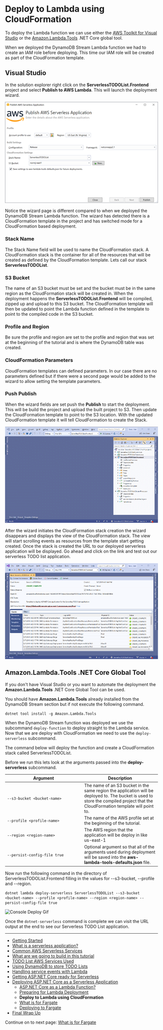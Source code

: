 # Deploy to Lambda using CloudFormation

To deploy the Lambda function we can use either the [AWS Toolkit for Visual Studio](https://marketplace.visualstudio.com/items?itemName=AmazonWebServices.AWSToolkitforVisualStudio2017) or the 
[Amazon.Lambda.Tools](https://github.com/aws/aws-extensions-for-dotnet-cli#aws-lambda-amazonlambdatools) .NET Core global tool.

When we deployed the DynamoDB Stream Lambda function we had to create an IAM role before deploying. This time our IAM role will be created as part of the CloudFormation template.

## Visual Studio

In the solution explorer right click on the **ServerlessTODOList.Frontend** project and select 
**Publish to AWS Lambda**. This will launch the deployment wizard.

![Lambda Wizard Page 1](./images/lambda-wizard-page1.png)

Notice the wizard page is different compared to when we deployed the DynamoDB Stream Lambda function. The wizard has detected there is a CloudFormation template in the project
and has switched mode for a CloudFormation based deployment.

### Stack Name
The Stack Name field will be used to name the CloudFormation stack. A CloudFormation stack is the container for all of the resources that will be created as defined by
the CloudFormation template. Lets call our stack **ServerlessTODOList**.

### S3 Bucket
The name of an S3 bucket must be set and the bucket must be in the same region as the CloudFormation stack will be created in. When the deployment happens the **ServerlessTODOList.Frontend**
will be compiled, zipped up and upload to this S3 bucket. The CloudFormation template will then be updated to point the Lambda function defined in the template to point to the compiled
code in the S3 bucket.

### Profile and Region
Be sure the profile and region are set to the profile and region that was set at the beginning of the tutorial and is where
the DynamoDB table was created.

### CloudFormation Parameters
CloudFormation templates can defined parameters. In our case there are no parameters defined but if there were a second page would be added to the wizard to allow setting the
template parameters.


### Push Publish
When the wizard fields are set push the **Publish** to start the deployment. This will be build the project and upload the built project to S3. Then update the CloudFormation template
to point to the S3 location. With the updated CloudFormation template it will tell CloudFormation to create the Stack.

![Wizard Gif](./images/ServerlessWizard.gif)

After the wizard initiates the CloudFormation stack creation the wizard disappears and displays the view of the CloudFormation stack. The view will start scrolling events as 
resources from the template start getting created.  Once the stack is created the URL to our deployed serverless application will be displayed. Go ahead and click on the link
and test out our serverless TODO list application.

![CloudFormation Stack View](./images/cloudformation-view.png)

## Amazon.Lambda.Tools .NET Core Global Tool

If you don't have Visual Studio or you want to automate the deployment the **Amazon.Lambda.Tools** .NET Core Global Tool can be used.

You should have **Amazon.Lambda.Tools** already installed from the DynamoDB Stream section but if not execute the following command.

```
dotnet tool install -g Amazon.Lambda.Tools
```

When the DynamoDB Stream function was deployed we use the subcommand `deploy-function` to deploy straight to the Lambda service. Now
that we are deploy with CloudFormation we need to use the `deploy-serverless` subcommand.

The command below will deploy the function and create a CloudFormation stack called ServerlessTODOList.

Before we run this lets look at the arguments passed into the **deploy-serverless** subcommand.

| <div style="width:240px">Argument</div> | Description|
|---------------------------------|-|
| `--s3-bucket <bucket-name>` | The name of an S3 bucket in the same region the application will be deployed to. The bucket is used to store the compiled project that the CloudFormation template will point to. |
| `--profile <profile-name>` | The name of the AWS profile set at the beginning of the tutorial. |
| `--region <region-name>` | The AWS region that the application will be deploy in like us-east-1 |
| `--persist-config-file true` | Optional argument so that all of the arguments used during deployment will be saved into the **aws-lambda-tools-defaults.json** file.


Now run the following command in the directory of ServerlessTODOList.Frontend filling in the values 
for --s3-bucket, --profile and --region.

```
dotnet lambda deploy-serverless ServerlessTODOList --s3-bucket <bucket-name> --profile <profile-name> --region <region-name> --persist-config-file true
```

![Console Deploy Gif](./images/DeployServerless.gif)

Once the `dotnet-serverless` command is complete we can visit the URL output at the end to see our Serverless TODO List
application.

<!-- Generated Navigation -->
---

* [Getting Started](../GettingStarted.md)
* [What is a serverless application?](../WhatIsServerless.md)
* [Common AWS Serverless Services](../CommonServerlessServices.md)
* [What are we going to build in this tutorial](../WhatAreWeBuilding.md)
* [TODO List AWS Services Used](../TODOListServices.md)
* [Using DynamoDB to store TODO Lists](../DynamoDBModule/WhatIsDynamoDB.md)
* [Handling service events with Lambda](../StreamProcessing/ServiceEvents.md)
* [Getting ASP.NET Core ready for Serverless](../ASP.NETCoreFrontend/TheFrontend.md)
* [Deploying ASP.NET Core as a Serverless Application](../DeployingFrontend/DeployingFrontend.md)
  * [ASP.NET Core as a Lambda Function?](../DeployingFrontend/AspNetCoreAsLambda.md)
  * [Preparing for Lambda Deployment](../DeployingFrontend/LambdaPrepare.md)
  * **Deploy to Lambda using CloudFormation**
  * [What is for Fargate](../DeployingFrontend/WhatIsFargate.md)
  * [Deploying to Fargate](../DeployingFrontend/FargateDeploy.md)
* [Final Wrap Up](../FinalWrapup.md)

Continue on to next page: [What is for Fargate](../DeployingFrontend/WhatIsFargate.md)


